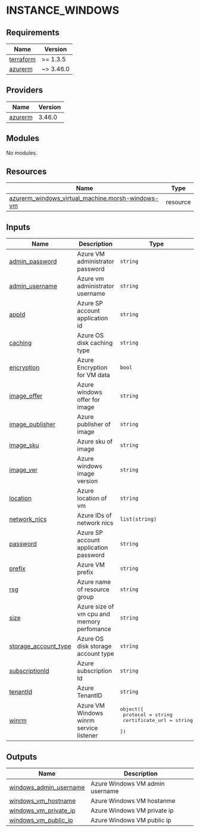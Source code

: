 # INSTANCE_WINDOWS

<!-- BEGINNING OF PRE-COMMIT-TERRAFORM DOCS HOOK -->
## Requirements

| Name | Version |
|------|---------|
| <a name="requirement_terraform"></a> [terraform](#requirement\_terraform) | >= 1.3.5 |
| <a name="requirement_azurerm"></a> [azurerm](#requirement\_azurerm) | ~> 3.46.0 |

## Providers

| Name | Version |
|------|---------|
| <a name="provider_azurerm"></a> [azurerm](#provider\_azurerm) | 3.46.0 |

## Modules

No modules.

## Resources

| Name | Type |
|------|------|
| [azurerm_windows_virtual_machine.morsh-windows-vm](https://registry.terraform.io/providers/hashicorp/azurerm/latest/docs/resources/windows_virtual_machine) | resource |

## Inputs

| Name | Description | Type | Default | Required |
|------|-------------|------|---------|:--------:|
| <a name="input_admin_password"></a> [admin\_password](#input\_admin\_password) | Azure VM administrator password | `string` | n/a | yes |
| <a name="input_admin_username"></a> [admin\_username](#input\_admin\_username) | Azure vm administrator username | `string` | `"morsh-adm"` | no |
| <a name="input_appId"></a> [appId](#input\_appId) | Azure SP account application id | `string` | n/a | yes |
| <a name="input_caching"></a> [caching](#input\_caching) | Azure OS disk caching type | `string` | `"ReadWrite"` | no |
| <a name="input_encryption"></a> [encryption](#input\_encryption) | Azure Encryption for VM data | `bool` | `false` | no |
| <a name="input_image_offer"></a> [image\_offer](#input\_image\_offer) | Azure windows offer for image | `string` | `"WindowsServer"` | no |
| <a name="input_image_publisher"></a> [image\_publisher](#input\_image\_publisher) | Azure publisher of image | `string` | `"MicrosoftWindowsServer"` | no |
| <a name="input_image_sku"></a> [image\_sku](#input\_image\_sku) | Azure sku of image | `string` | `"2022-datacenter-azure-edition"` | no |
| <a name="input_image_ver"></a> [image\_ver](#input\_image\_ver) | Azure windows image version | `string` | `"latest"` | no |
| <a name="input_location"></a> [location](#input\_location) | Azure location of vm | `string` | n/a | yes |
| <a name="input_network_nics"></a> [network\_nics](#input\_network\_nics) | Azure IDs of network nics | `list(string)` | n/a | yes |
| <a name="input_password"></a> [password](#input\_password) | Azure SP account application password | `string` | n/a | yes |
| <a name="input_prefix"></a> [prefix](#input\_prefix) | Azure VM prefix | `string` | `"server"` | no |
| <a name="input_rsg"></a> [rsg](#input\_rsg) | Azure name of resource group | `string` | n/a | yes |
| <a name="input_size"></a> [size](#input\_size) | Azure size of vm cpu and memory perfomance | `string` | `"Standard_B2ms"` | no |
| <a name="input_storage_account_type"></a> [storage\_account\_type](#input\_storage\_account\_type) | Azure OS disk storage account type | `string` | `"Standard_LRS"` | no |
| <a name="input_subscriptionId"></a> [subscriptionId](#input\_subscriptionId) | Azure subscription Id | `string` | n/a | yes |
| <a name="input_tenantId"></a> [tenantId](#input\_tenantId) | Azure TenantID | `string` | n/a | yes |
| <a name="input_winrm"></a> [winrm](#input\_winrm) | Azure VM Windows winrm service listener | <pre>object({<br>    protocol        = string<br>    certificate_url = string<br>  })</pre> | <pre>{<br>  "certificate_url": null,<br>  "protocol": "Http"<br>}</pre> | no |

## Outputs

| Name | Description |
|------|-------------|
| <a name="output_windows_admin_username"></a> [windows\_admin\_username](#output\_windows\_admin\_username) | Azure Windows VM admin username |
| <a name="output_windows_vm_hostname"></a> [windows\_vm\_hostname](#output\_windows\_vm\_hostname) | Azure Windows VM hostanme |
| <a name="output_windows_vm_private_ip"></a> [windows\_vm\_private\_ip](#output\_windows\_vm\_private\_ip) | Azure Windows VM private ip |
| <a name="output_windows_vm_public_ip"></a> [windows\_vm\_public\_ip](#output\_windows\_vm\_public\_ip) | Azure Windows VM public ip |
<!-- END OF PRE-COMMIT-TERRAFORM DOCS HOOK -->
